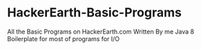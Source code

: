 # HackerEarth-Basic-Programs
All the Basic Programs on HackerEarth.com Written By me
Java 8 Boilerplate for most of programs for I/O
